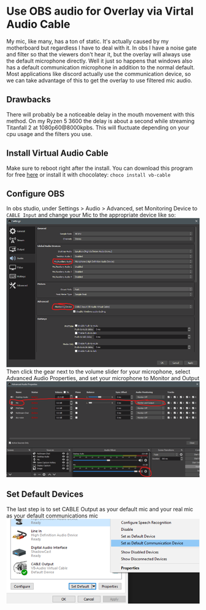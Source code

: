 # Use OBS audio for Overlay via Virtal Audio Cable
My mic, like many, has a ton of static. It's actually caused by my motherboard but regardless I have to deal with it. In obs I have a noise gate and filter so that the viewers don't hear it, but the overlay will always use the default microphone directly. Well it just so happens that windows also has a default communication microphone in addition to the normal default. Most applications like discord actually use the communication device, so we can take advantage of this to get the overlay to use filtered mic audio.
## Drawbacks
There will probably be a noticeable delay in the mouth movement with this method. On my Ryzen 5 3600 the delay is about a second while streaming Titanfall 2 at 1080p60@8000kpbs. This will fluctuate depending on your cpu usage and the filters you use.
## Install Virtual Audio Cable
Make sure to reboot right after the install. You can download this program for free [here](https://vb-audio.com/Cable/) or install it with chocolatey: `choco install vb-cable`
## Configure OBS
In obs studio, under Settings > Audio > Advanced, set Monitoring Device to `CABLE Input` and change your Mic to the appropriate device like so:
![](vac.png)
Then click the gear next to the volume slider for your microphone, select Advanced Audio Properties, and set your microphone to Monitor and Output
![](vac2.png)
## Set Default Devices
The last step is to set CABLE Output as your default mic and your real mic as your default communications mic
![](vac3.png)
